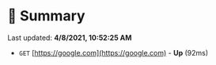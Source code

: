 # 📖 Summary
Last updated: **4/8/2021, 10:52:25 AM**

- `GET` [https://google.com](https://google.com) - **Up** (92ms)

